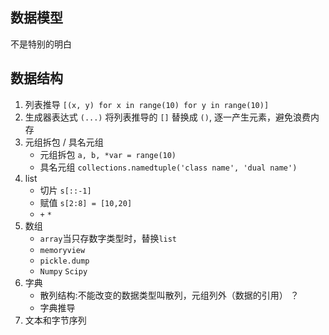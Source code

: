 
## 数据模型
不是特别的明白

## 数据结构
1. 列表推导 `[(x, y) for x in range(10) for y in range(10)]`
2. 生成器表达式 `(...)` 将列表推导的 `[]` 替换成 `()`, 逐一产生元素，避免浪费内存
3. 元组拆包 / 具名元组
    * 元组拆包 `a, b, *var = range(10)`
    * 具名元组 `collections.namedtuple('class name', 'dual name')`
4. list
    * 切片 `s[::-1]`
    * 赋值 `s[2:8] = [10,20]`
    * `+` `*` 
5. 数组
    * `array`当只存数字类型时，替换`list`
    * `memoryview`
    * `pickle.dump`
    * `Numpy` `Scipy`
6. 字典
    * 散列结构:不能改变的数据类型叫散列，元组列外（数据的引用）   ？
    * 字典推导
7. 文本和字节序列 
       
